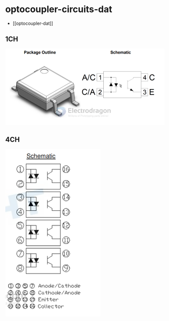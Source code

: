 
# optocoupler-circuits-dat

- [[optocoupler-dat]]


## 1CH 

![](2024-04-03-16-12-43.png)

## 4CH 

![](2024-04-03-16-09-34.png)